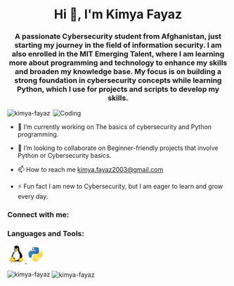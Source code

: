 

<!--
**kimya-fayaz/kimya-fayaz** is a ✨ _special_ ✨ repository because its `README.md` (this file) appears on your GitHub profile.

Here are some ideas to get you started:

- 🔭 I’m currently working on ...
- 🌱 I’m currently learning ...
- 👯 I’m looking to collaborate on ...
- 🤔 I’m looking for help with ...
- 💬 Ask me about ...
- 📫 How to reach me: ...
- 😄 Pronouns: ...
- ⚡ Fun fact: ...
--><h1 align="center">Hi 👋, I'm Kimya Fayaz</h1>
<h3 align="center">A passionate Cybersecurity student from Afghanistan, just starting my journey in the field of information security. I am also enrolled in the MIT Emerging Talent, where I am learning more about programming and technology to enhance my skills and broaden my knowledge base. My focus is on building a strong foundation in cybersecurity concepts while learning Python, which I use for projects and scripts to develop my skills.</h3>
<img align="right" alt="Coding" width="400" src="https://user-images.githubusercontent.com/74038190/221352975-94759904-aa4c-4032-a8ab-b546efb9c478.gif" />

<p align="left"> <img src="https://komarev.com/ghpvc/?username=kimya-fayaz&label=Profile%20views&color=0e75b6&style=flat" alt="kimya-fayaz" /> </p>

- 🔭 I’m currently working on The basics of cybersecurity and Python programming.

- 👯 I’m looking to collaborate on Beginner-friendly projects that involve Python or Cybersecurity basics.

- 📫 How to reach me kimya.fayaz2003@gmail.com

- ⚡ Fun fact I am new to Cybersecurity, but I am eager to learn and grow every day.

<h3 align="left">Connect with me:</h3>
<p align="left">
</p>

<h3 align="left">Languages and Tools:</h3>
<p align="left">
  <a href="https://www.linux.org/" target="_blank" rel="noreferrer">
    <img src="https://raw.githubusercontent.com/devicons/devicon/master/icons/linux/linux-original.svg" alt="linux" width="40" height="40"/>
  </a>
  <a href="https://www.python.org" target="_blank" rel="noreferrer">
    <img src="https://raw.githubusercontent.com/devicons/devicon/master/icons/python/python-original.svg" alt="python" width="40" height="40"/>
  </a>
</p>

<p><img align="left" src="https://github-readme-stats.vercel.app/api/top-langs?username=kimya-fayaz&show_icons=true&locale=en&layout=compact" alt="kimya-fayaz" /></p>

<p>&nbsp;<img align="center" src="https://github-readme-stats.vercel.app/api?username=kimya-fayaz&show_icons=true&locale=en" alt="kimya-fayaz" /></p>
